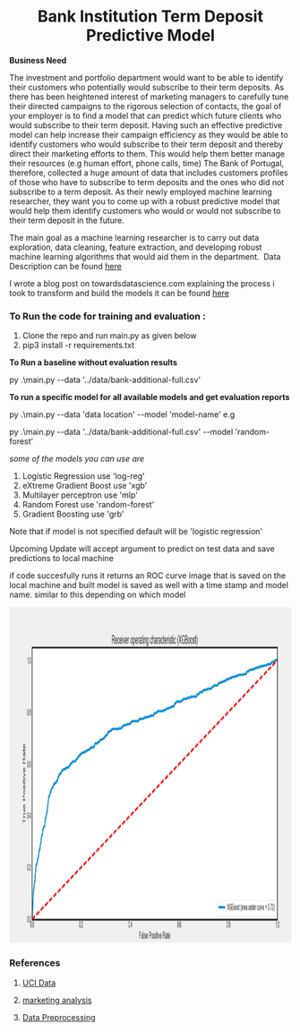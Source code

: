 # <center>Bank Institution Term Deposit Predictive Model</center>

**Business Need**

The investment and portfolio department would want to be able to identify their customers who potentially would subscribe to their term deposits. As there has been heightened interest of marketing managers to carefully tune their directed campaigns to the rigorous selection of contacts, the goal of your employer is to find a model that can predict which future clients who would subscribe to their term deposit. Having such an effective predictive model can help increase their campaign efficiency as they would be able to identify customers who would subscribe to their term deposit and thereby direct their marketing efforts to them. This would help them better manage their resources (e.g human effort, phone calls, time) The Bank of Portugal, therefore, collected a huge amount of data that includes customers profiles of those who have to subscribe to term deposits and the ones who did not subscribe to a term deposit. As their newly employed machine learning researcher, they want you to come up with a robust predictive model that would help
them identify customers who would or would not subscribe to their term deposit in the future.

The main goal as a machine learning researcher is to carry out data exploration, data cleaning, feature extraction, and developing robust machine learning algorithms that
would aid them in the department. 
Data Description can be found <a href="https://archive.ics.uci.edu/ml/datasets/Bank+Marketing"> here </a>

I wrote a blog post on towardsdatascience.com explaining the process i took to transform and build the models it can be found <a href="https://towardsdatascience.com/data-cleaning-and-preprocessing-modelling-subscription-for-bank-deposits-e810bd1ab5da" > here </a>

### To Run the code for training and evaluation :
1. Clone the repo and run main.py as given below
2. pip3 install -r requirements.txt

**To Run a baseline without evaluation results**

py .\main.py  --data '../data/bank-additional-full.csv' 

**To run a specific model for all available models and get evaluation reports**

py .\main.py  --data 'data location' --model 'model-name' e.g

py .\main.py  --data '../data/bank-additional-full.csv' --model 'random-forest'

*some of the models you can use are*
1. Logistic Regression use 'log-reg'
2. eXtreme Gradient Boost  use 'xgb'
3. Multilayer perceptron use 'mlp'
4. Random Forest use 'random-forest'
5. Gradient Boosting use 'grb'

Note that if model is not specified default will be 'logistic regression'

Upcoming Update will accept argument to predict on test data and save predictions to local machine

if code succesfully runs it returns an ROC curve image that is saved on the local machine and built model is saved as well with a time stamp and model name. 
similar to this depending on which model


<img src="roc_curve_images/XGBoost_ROC.png" height=600, width=700>

### References
1. <a href='https://archive.ics.uci.edu/ml/datasets/Bank+Marketing'> UCI Data </a> 

2. <a href='medium.com/@abbdar/first-steps-in-machine-learning-predicting-subscription-for-bank-deposits-866516b90e4'> marketing analysis </a>

3. <a href='featureranking.com/tutorials/machine-learning-tutorials.data-preparation-for-machine-learning/#2.3'> Data Preprocessing </a>
